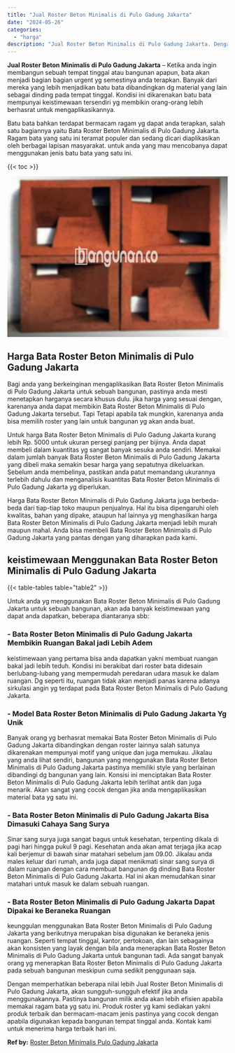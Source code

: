 ```yaml
---
title: "Jual Roster Beton Minimalis di Pulo Gadung Jakarta"
date: "2024-05-26"
categories: 
  - "harga"
description: "Jual Roster Beton Minimalis di Pulo Gadung Jakarta. Dengan memperhatikan beberapa nilai lebih Jual Roster Beton Minimalis di Pulo Gadung Jakarta, akan sunggu..."
---
```


**Jual Roster Beton Minimalis di Pulo Gadung Jakarta** – Ketika anda ingin membangun sebuah tempat tinggal atau bangunan apapun, bata akan menjadi bagian bagian urgent yg semestinya anda terapkan. Banyak dari mereka yang lebih menjadikan batu bata dibandingkan dg material yang lain sebagai dinding pada tempat tinggal. Kondisi ini dikarenakan batu bata mempunyai keistimewaan tersendiri yg membikin orang-orang lebih berhasrat untuk mengaplikasikannya.

Batu bata bahkan terdapat bermacam ragam yg dapat anda terapkan, salah satu bagiannya yaitu Bata Roster Beton Minimalis di Pulo Gadung Jakarta. Ragam bata yang satu ini teramat populer dan sedang dicari diaplikasikan oleh berbagai lapisan masyarakat. untuk anda yang mau mencobanya dapat menggunakan jenis batu bata yang satu ini.

{{< toc >}}

![Jual Roster Beton Minimalis di Pulo Gadung Jakarta](/images/bata-roster-minimalis-14.png)

## Harga Bata Roster Beton Minimalis di Pulo Gadung Jakarta

Bagi anda yang berkeinginan mengaplikasikan Bata Roster Beton Minimalis di Pulo Gadung Jakarta untuk sebuah bangunan, pastinya anda mesti menetapkan harganya secara khusus dulu. jika harga yang sesuai dengan, karenanya anda dapat membikin Bata Roster Beton Minimalis di Pulo Gadung Jakarta tersebut. Tapi Tetapi apabila tak mungkin, karenanya anda bisa memilih roster yang lain untuk bangunan yg akan anda buat.

Untuk harga Bata Roster Beton Minimalis di Pulo Gadung Jakarta kurang lebih Rp. 5000 untuk ukuran persegi panjang per bijinya. Anda dapat membeli dalam kuantitas yg sangat banyak sesuka anda sendiri. Memakai dalam jumlah banyak Bata Roster Beton Minimalis di Pulo Gadung Jakarta yang dibeli maka semakin besar harga yang sepatutnya dikeluarkan. Sebelum anda membelinya, pastikan anda patut memandang ukurannya terlebih dahulu dan menganalisis kuantitas Bata Roster Beton Minimalis di Pulo Gadung Jakarta yg diperlukan.

Harga Bata Roster Beton Minimalis di Pulo Gadung Jakarta juga berbeda-beda dari tiap-tiap toko maupun penjualnya. Hal itu bisa dipengaruhi oleh kwalitas, bahan yang dipake, ataupun hal lainnya yg menghasilkan harga Bata Roster Beton Minimalis di Pulo Gadung Jakarta menjadi lebih murah maupun mahal. Anda bisa membeli Bata Roster Beton Minimalis di Pulo Gadung Jakarta yang pantas dengan yang diharapkan pada kami.

## keistimewaan Menggunakan Bata Roster Beton Minimalis di Pulo Gadung Jakarta

{{< table-tables table="table2" >}}

Untuk anda yg menggunakan Bata Roster Beton Minimalis di Pulo Gadung Jakarta untuk sebuah bangunan, akan ada banyak keistimewaan yang dapat anda dapatkan, beberapa diantaranya sbb:

### \- Bata Roster Beton Minimalis di Pulo Gadung Jakarta Membikin Ruangan Bakal jadi Lebih Adem

keistimewaan yang pertama bisa anda dapatkan yakni membuat ruangan bakal jadi lebih teduh. Kondisi ini berakibat dari roster bata didesain berlubang-lubang yang mempermudah peredaran udara masuk ke dalam ruangan. Dg seperti itu, ruangan tidak akan menjadi panas karena adanya sirkulasi angin yg terdapat pada Bata Roster Beton Minimalis di Pulo Gadung Jakarta.

### \- Model Bata Roster Beton Minimalis di Pulo Gadung Jakarta Yg Unik

Banyak orang yg berhasrat memakai Bata Roster Beton Minimalis di Pulo Gadung Jakarta dibandingkan dengan roster lainnya salah satunya dikarenakan mempunyai motif yang unique dan juga memukau. Jikalau yang anda lihat sendiri, bangunan yang menggunakan Bata Roster Beton Minimalis di Pulo Gadung Jakarta pastinya memiliki style yang berlainan dibandingi dg bangunan yang lain. Konsisi ini menciptakan Bata Roster Beton Minimalis di Pulo Gadung Jakarta lebih terlihat antik dan juga menarik. Akan sangat yang cocok dengan jika anda mengaplikasikan material bata yg satu ini.

### \- Bata Roster Beton Minimalis di Pulo Gadung Jakarta Bisa Dimasuki Cahaya Sang Surya

Sinar sang surya juga sangat bagus untuk kesehatan, terpenting dikala di pagi hari hingga pukul 9 pagi. Kesehatan anda akan amat terjaga jika acap kali berjemur di bawah sinar matahari sebelum jam 09.00. Jikalau anda males keluar dari rumah, anda juga dapat menikmati sinar sang surya di dalam ruangan dengan cara membuat bangunan dg dinding Bata Roster Beton Minimalis di Pulo Gadung Jakarta. Hal ini akan memudahkan sinar matahari untuk masuk ke dalam sebuah ruangan.

### \- Bata Roster Beton Minimalis di Pulo Gadung Jakarta Dapat Dipakai ke Beraneka Ruangan

keunggulan menggunakan Bata Roster Beton Minimalis di Pulo Gadung Jakarta yang berikutnya merupakan bisa digunakan ke beraneka jenis ruangan. Seperti tempat tinggal, kantor, pertokoan, dan lain sebagainya akan konsisten yang layak dengan bila anda menerapkan Bata Roster Beton Minimalis di Pulo Gadung Jakarta untuk bangunan tadi. Ada sangat banyak orang yg menerapkan Bata Roster Beton Minimalis di Pulo Gadung Jakarta pada sebuah bangunan meskipun cuma sedikit penggunaan saja.

Dengan memperhatikan beberapa nilai lebih Jual Roster Beton Minimalis di Pulo Gadung Jakarta, akan sungguh-sungguh efektif jika anda menggunakannya. Pastinya bangunan milik anda akan lebih efisien apabila memakai ragam bata yg satu ini. Produk roster yg kami sediakan yakni produk terbaik dan bermacam-macam jenis pastinya yang cocok dengan apabila digunakan kepada bangunan tempat tinggal anda. Kontak kami untuk menerima harga terbaik hari ini.

**Ref by:** [Roster Beton Minimalis Pulo Gadung Jakarta](https://id.wikipedia.org/wiki/Roster)
